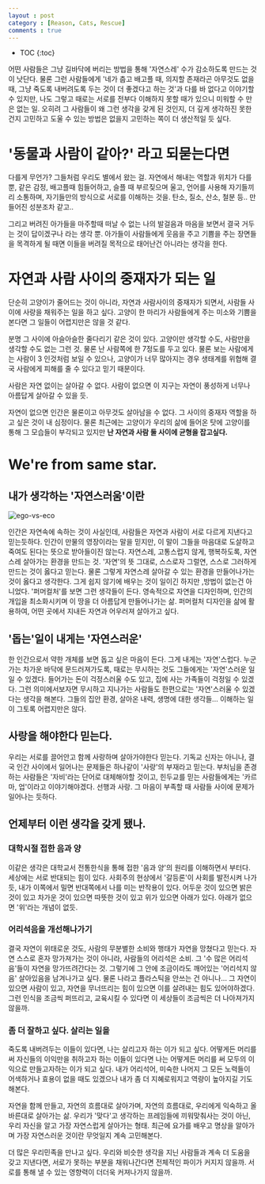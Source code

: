 ```yaml
---
layout : post
category : [Reason, Cats, Rescue]
comments : true
---
```


* TOC
{:toc}

어떤 사람들은 그냥 길바닥에 버리는 방법을 통해 '자연스레' 수가 감소하도록 만드는 것이 낫단다. 물론 그런 사람들에게 '네가 춥고 배고플 때, 의지할 존재라곤 아무것도 없을 때, 그냥 죽도록 내버려도록 두는 것이 더 좋겠다고 하는 것'과 다를 바 없다고 이야기할 수 있지만, 나도 그렇고 때로는 서로를 전부다 이해하지 못할 때가 있으니 미워할 수 만은 없는 일.
오히려 그 사람들이 왜 그런 생각을 갖게 된 것인지, 더 깊게 생각하진 못한건지 고민하고 도울 수 있는 방법은 없을지 고민하는 쪽이 더 생산적일 듯 싶다.

# '동물과 사람이 같아?' 라고 되묻는다면

다를게 무언가? 그들처럼 우리도 별에서 왔는 걸. 자연에서 해내는 역할과 위치가 다를 뿐, 같은 감정, 배고플때 힘들어하고, 슬플 때 부르짖으며 울고, 언어를 사용해 자기들끼리 소통하며, 자기들만의 방식으로 서로를 이해하는 것을. 탄소, 질소, 산소, 철분 등.. 만들어진 성분조차 같고..

그리고 버려진 아가들을 마주할때 떠날 수 없는 나의 발걸음과 마음을 보면서
결국 거두는 것이 답이겠구나 라는 생각 뿐. 
아가들이 사람들에게 웃음을 주고 기쁨을 주는 장면들을 목격하게 될 때면 이들을 버려질 목적으로 태어난건 아니라는 생각을 한다.


# 자연과 사람 사이의 중재자가 되는 일

단순히 고양이가 줄어드는 것이 아니라, 자연과 사람사이의 중재자가 되면서, 사람들 사이에 사랑을 채워주는 일을 하고 싶다.
고양이 한 마리가 사람들에게 주는 미소와 기쁨을 본다면 그 일들이 어렵지만은 않을 것 같다.

분명 그 사이에 아슬아슬한 줄다리기 같은 것이 있다.
고양이만 생각할 수도, 사람만을 생각할 수도 없는 그런 것.
물론 난 사람쪽에 한 7정도를 두고 있다. 물론 보는 사람에게는 사람이 3 인것처럼 보일 수 있으나, 고양이가 너무 많아지는 경우 생태계를 위협해 결국 사람에게 피해를 줄 수 있다고 믿기 때문이다. 

사람은 자연 없이는 살아갈 수 없다. 사람이 없으면 이 지구는 자연이 풍성하게 너무나 아름답게 살아갈 수 있을 듯.

자연이 없으면 인간은 물론이고 아무것도 살아남을 수 없다.
그 사이의 중재자 역할을 하고 싶은 것이 내 심정이다.
물론 최근에는 고양이가 우리의 삶에 들어온 탓에 고양이를 통해 그 모습들이 부각되고 있지만
**난 자연과 사람 둘 사이에 균형을 잡고싶다.**


# We're from same star.

## 내가 생각하는 '자연스러움'이란

![ego-vs-eco](https://user-images.githubusercontent.com/35059428/60702439-9eec2200-9f31-11e9-9fb1-740c9bb01b61.png)



인간은 자연속에 속하는 것이 사실인데, 사람들은 자연과 사람이 서로 다르게 지낸다고 믿는듯하다.
인간이 만물의 영장이라는 말을 믿지만, 이 말이 그들을 마음대로 도살하고 죽여도 된다는 뜻으로 받아들이진 않는다.
자연스레, 고통스럽지 않게, 행복하도록, 자연스레 살아가는 환경을 만드는 것. '자연'의 뜻 그대로, 스스로자 그럴연, 스스로 그러하게 만드는 것이 옳다고 믿는다. 물론 그렇게 자연스레 살아갈 수 있는 환경을 만들어나가는 것이 옳다고 생각한다. 그게 쉽지 않기에 배우는 것이 일이긴 하지만 ,방법이 없는건 아니었다. '퍼머컬처'를 보면 그런 생각들이 든다.
영속적으로 자연을 디자인하며, 인간의 개입을 최소화시키며 이 땅을 더 아름답게 만들어나가는 삶. 퍼머컬처 디자인을 삶에 활용하여, 어떤 곳에서 지내든 자연과 어우러져 살아가고 싶다.

## '돕는'일이 내게는 '자연스러운'

한 인간으로서 약한 개체를 보면 돕고 싶은 마음이 든다.
그게 내게는 '자연'스럽다. 누군가는 차가운 바닥에 문드러져가도록, 때로는 무시하는 것도 그들에게는 '자연'스러운 일일 수 있겠다. 들어가는 돈이 걱정스러울 수도 있고, 집에 사는 가족들이 걱정일 수 있겠다. 그런 의미에서보자면 무시하고 지나가는 사람들도 한편으로는 '자연'스러울 수 있겠다는 생각을 해본다. 그들의 집안 환경, 살아온 내력, 생명에 대한 생각들... 이해하는 일이 그토록 어렵지만은 않다.

## 사랑을 해야한다 믿는다.

우리는 서로를 끌어안고 함께 사랑하며 살아가야한다 믿는다.
기독교 신자는 아니나, 결국 인간 사이에서 일어나는 문제들은 하나같이 '사랑'의 부재라고 믿는다. 부처님을 존경하는 사람들은 '자비'라는 단어로 대체해야할 것이고, 힌두교를 믿는 사람들에게는 '카르마, 업'이라고 이야기해야겠다.
선행과 사랑. 그 마음이 부족할 때 사람들 사이에 문제가 일어나는 듯하다.

## 언제부터 이런 생각을 갖게 됐나.

### 대학시절 접한 음과 양

이같은 생각은 대학교서 전통한식을 통해 접한 '음과 양'의 원리를 이해하면서 부터다.
세상에는 서로 반대되는 힘이 있다. 사회주의 현상에서 '갈등론'이 사회를 발전시켜 나가듯, 내가 이쪽에서 밀면 반대쪽에서 나를 미는 반작용이 있다.
어두운 것이 있으면 밝은 것이 있고 차가운 것이 있으면 따뜻한 것이 있고 위가 있으면 아래가 있다.
아래가 없으면 '위'라는 개념이 없듯.

### 어리석음을 개선해나가기

결국 자연이 위태로운 것도, 사람의 무분별한 소비와 행태가 자연을 망쳤다고 믿는다. 자연 스스로 혼자 망가져가는 것이 아니라, 사람들의 어리석은 소비. 그 '수 많은 어리석음'들이 자연을 망가뜨려간다는 것. 그렇기에 그 안에 조금이라도 깨어있는 '어리석지 않음' 살아있음을 남겨나가고 싶다. 물론 나라고 플라스틱을 안쓰는 건 아니나... 그 
자연이 있으면 사람이 있고, 자연을 무너뜨리는 힘이 있으면 이를 살려내는 힘도 있어야하겠다.
그런 인식을 조금씩 퍼뜨리고, 교육시킬 수 있다면 이 세상들이 조금씩은 더 나아져가지 않을까.

### 좀 더 잘하고 싶다. 살리는 일을

죽도록 내버려두는 이들이 있다면, 나는 살리고자 하는 이가 되고 싶다.
어떻게든 머리를 써 자신들의 이익만을 취하고자 하는 이들이 있다면
나는 어떻게든 머리를 써 모두의 이익으로 만들고자하는 이가 되고 싶다.
내가 어리석어, 미숙한 나머지 그 모든 노력들이 어색하거나 효용이 없을 때도 있겠으나 내가 좀 더 지혜로워지고 역량이 높아지길 기도해본다.

자연을 함께 만들고, 자연의 흐름대로 살아가며, 자연의 흐름대로, 우리에게 익숙하고 올바른대로 살아가는 삶. 우리가 '맞다'고 생각하는 프레임들에 끼워맞춰사는 것이 아닌, 우리 자신을 알고 가장 자연스럽게 살아가는 형태. 최근에 요가를 배우고 명상을 알아가며 가장 자연스러운 것이란 무엇일지 계속 고민해본다.

더 많은 우리민족을 만나고 싶다.
우리와 비슷한 생각을 지닌 사람들과 계속 더 도움을 갖고 지낸다면, 서로가 못하는 부분을 채워나간다면 전체적인 파이가 커지지 않을까. 서로를 통해 낼 수 있는 영향력이 더더욱 커져나가지 않을까.

